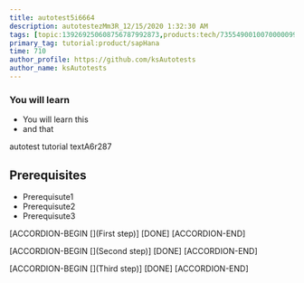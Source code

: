 ```yaml
---
title: autotest5i6664
description: autotestezMm3R_12/15/2020 1:32:30 AM
tags: [topic:139269250608756787992873,products:tech/73554900100700000996,tutorial:experience/advanced]
primary_tag: tutorial:product/sapHana
time: 710
author_profile: https://github.com/ksAutotests
author_name: ksAutotests
---
```

### You will learn
- You will learn this
- and that

autotest tutorial textA6r287

## Prerequisites
- Prerequisute1
- Prerequisute2
- Prerequisute3

[ACCORDION-BEGIN [](First step)]
[DONE]
[ACCORDION-END]

[ACCORDION-BEGIN [](Second step)]
[DONE]
[ACCORDION-END]

[ACCORDION-BEGIN [](Third step)]
[DONE]
[ACCORDION-END]

